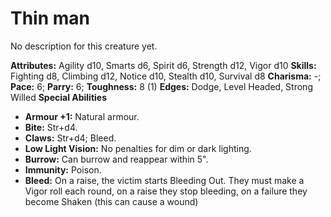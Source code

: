 # Thin man

No description for this creature yet.

**Attributes:** Agility d10, Smarts d6, Spirit d6, Strength d12, Vigor
d10
**Skills:** Fighting d8, Climbing d12, Notice d10, Stealth d10, Survival
d8
**Charisma:** -; **Pace:** 6; **Parry:** 6; **Toughness:** 8 (1)
**Edges:** Dodge, Level Headed, Strong Willed
**Special Abilities**

- **Armour +1:** Natural armour.
- **Bite:** Str+d4.
- **Claws:** Str+d4; Bleed.
- **Low Light Vision:** No penalties for dim or dark lighting.
- **Burrow:** Can burrow and reappear within 5".
- **Immunity:** Poison.
- **Bleed:** On a raise, the victim starts Bleeding Out. They must make
a Vigor roll each round, on a raise they stop bleeding, on a failure
they become Shaken (this can cause a wound)
